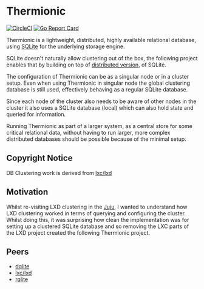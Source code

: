 # Thermionic

[![CircleCI](https://circleci.com/gh/spoke-d/thermionic.svg?style=svg)](https://circleci.com/gh/spoke-d/thermionic)
[![Go Report Card](https://goreportcard.com/badge/github.com/spoke-d/thermionic)](https://goreportcard.com/report/github.com/spoke-d/thermionic)

Thermionic is a lightweight, distributed, highly available relational database,
using [SQLite](https://www.sqlite.org/index.html) for the underlying storage
engine.

SQLite doesn't naturally allow clustering out of the box, the following project
enables that by building on top of [distributed version](https://github.com/CanonicalLtd/dqlite),
of SQLite.

The configuration of Thermionic can be as a singular node or in a cluster setup.
Even when using Thermionic in singular node the global clustering database is
still used, effectively behaving as a regular SQLite database.

Since each node of the cluster also needs to be aware of other nodes in the
cluster it also uses a SQLite database (local) which can also hold state and
queried for information.

Running Thermionic as part of a larger system, as a central store for some
critical relational data, without having to run larger, more complex distributed
databases should be possible because of the minimal setup.

## Copyright Notice

DB Clustering work is derived from [lxc/lxd](https://github.com/lxc/lxd)

## Motivation

Whilst re-visiting LXD clustering in the [Juju](https://github.com/juju/juju),
I wanted to understand how LXD clustering worked in terms of querying and 
configuring the cluster. Whilst doing this, it was surprising how clean the
implementation was for setting up a clustered SQLite database and so removing
the LXC parts of the LXD project created the following Thermionic project.

## Peers

 - [dqlite](https://github.com/CanonicalLtd/dqlite)
 - [lxc/lxd](https://github.com/lxc/lxd)
 - [rqlite](https://github.com/rqlite/rqlite)